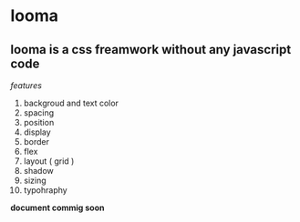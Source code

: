 # looma

## looma is a css freamwork without any javascript code

_features_

1. backgroud and text color
2. spacing
3. position
4. display
5. border
6. flex
7. layout ( grid )
8. shadow
9. sizing
10. typohraphy

**document commig soon**

